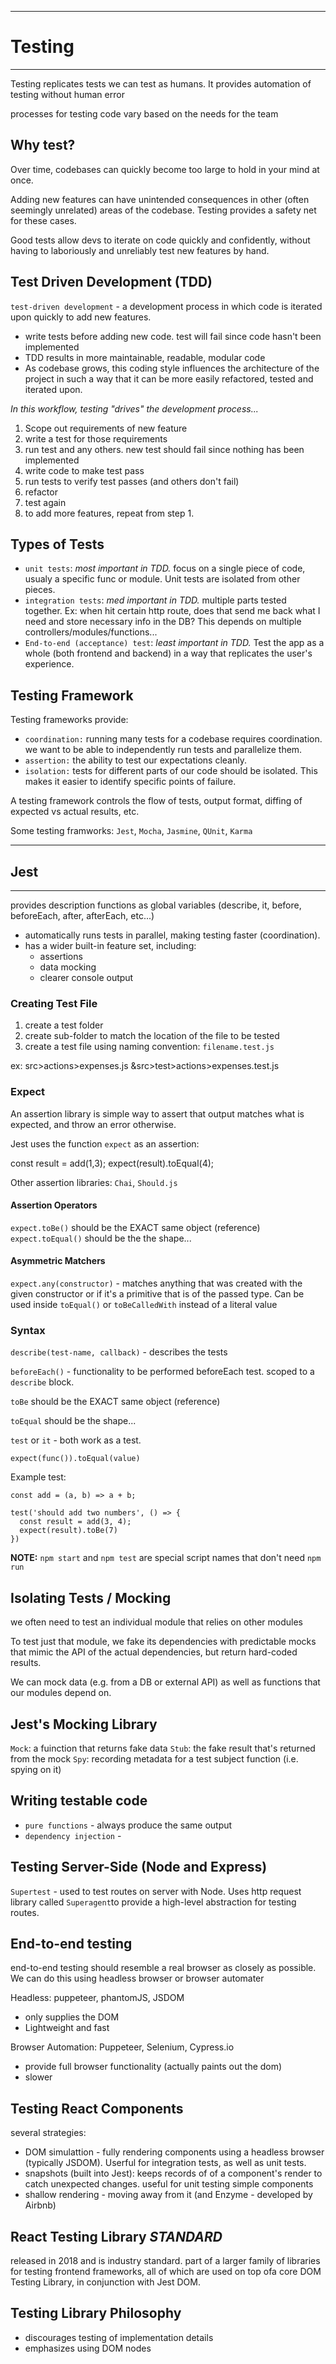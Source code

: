 -------------------------
# Testing
-------------------------
Testing replicates tests we can test as humans.  It provides automation of testing without human error

processes for testing code vary based on the needs for the team

## Why test?
Over time, codebases can quickly become too large to hold in your mind at once.

Adding new features can have unintended consequences in other (often seemingly unrelated) areas of the codebase.  Testing provides a safety net for these cases.

Good tests allow devs to iterate on code quickly and confidently, without having to laboriously and unreliably test new features by hand.

## Test Driven Development (TDD)
`test-driven development` - a development process in which code is iterated upon quickly to add new features.

- write tests before adding new code. test will fail since code hasn't been implemented
- TDD results in more maintainable, readable, modular code
- As codebase grows, this coding style influences the architecture of the project in such a way that it can be more easily refactored, tested and iterated upon.

*In this workflow, testing "drives" the development process...*

1. Scope out requirements of new feature
2. write a test for those requirements
3. run test and any others.  new test should fail since nothing has been implemented
4. write code to make test pass
5. run tests to verify test passes (and others don't fail)
6. refactor 
7. test again
8. to add more features, repeat from step 1.

## Types of Tests
- `unit tests`: *most important in TDD.* focus on a single piece of code, usualy a specific func or module.  Unit tests are isolated from other pieces.
- `integration tests`: *med important in TDD.* multiple parts tested together.  Ex: when hit certain http route, does that send me back what I need and store necessary info in the DB?  This depends on multiple controllers/modules/functions...
- `End-to-end (acceptance) test`: *least important in TDD.* Test the app as a whole (both frontend and backend) in a way that replicates the user's experience.  

## Testing Framework
Testing frameworks provide:
- `coordination:` running many tests for a codebase requires coordination.  we want to be able to independently run tests and parallelize them.
- `assertion:` the ability to test our expectations cleanly.
- `isolation:` tests for different parts of our code should be isolated.  This makes it easier to identify specific points of failure.

A testing framework controls the flow of tests, output format, diffing of expected vs actual results, etc.

Some testing framworks: `Jest`, `Mocha`, `Jasmine`, `QUnit`, `Karma`

--------------
## Jest
--------------
provides description functions as global variables (describe, it, before, beforeEach, after, afterEach, etc...)

- automatically runs tests in parallel, making testing faster (coordination).
- has a wider built-in feature set, including:
  - assertions
  - data mocking
  - clearer console output

### Creating Test File
1. create a test folder
2. create sub-folder to match the location of the file to be tested
3. create a test file using naming convention: `filename.test.js`

ex: src>actions>expenses.js &src>test>actions>expenses.test.js

### Expect 
An assertion library is simple way to assert that output matches what is expected, and throw an error otherwise.

Jest uses the function `expect` as an assertion:

  const result = add(1,3);
  expect(result).toEqual(4);

Other assertion libraries: `Chai`, `Should.js`

#### Assertion Operators
`expect.toBe()` should be the EXACT same object (reference)
`expect.toEqual()` should be the the shape...

#### Asymmetric Matchers
`expect.any(constructor)` - matches anything that was created with the given constructor or if it's a primitive that is of the passed type.  Can be used inside `toEqual()` or `toBeCalledWith` instead of a literal value

### Syntax
`describe(test-name, callback)` - describes the tests

`beforeEach()` - functionality to be performed beforeEach test. scoped to a `describe` block.

`toBe` should be the EXACT same object (reference)

`toEqual` should be the shape...

`test` or `it` - both work as a test.

`expect(func()).toEqual(value)`

Example test:
```
const add = (a, b) => a + b;

test('should add two numbers', () => {
  const result = add(3, 4);
  expect(result).toBe(7)
})
```

**NOTE:** `npm start` and `npm test` are special script names that don't need `npm run`

## Isolating Tests / Mocking
we often need to test an individual module that relies on other modules

To test just that module, we fake its dependencies with predictable mocks that mimic the API of the actual dependencies, but return hard-coded results.

We can mock data (e.g. from a DB or external API) as well as functions that our modules depend on.

## Jest's Mocking Library
`Mock`: a fuinction that returns fake data
`Stub`: the fake result that's returned from the mock
`Spy`: recording metadata for a test subject function (i.e. spying on it)

## Writing testable code
- `pure functions` - always produce the same output
- `dependency injection` - 

## Testing Server-Side (Node and Express)
`Supertest` - used to test routes on server with Node.  Uses http request library called `Superagent`to provide a high-level abstraction for testing routes. 

## End-to-end testing
end-to-end testing should resemble a real browser as closely as possible.  We can do this using headless browser or browser automater

Headless: puppeteer, phantomJS, JSDOM
- only supplies the DOM
- Lightweight and fast

Browser Automation: Puppeteer, Selenium, Cypress.io
- provide full browser functionality (actually paints out the dom)
- slower

## Testing React Components
several strategies:
- DOM simulattion - fully rendering components using a headless browser (typically JSDOM).  Userful for integration tests, as well as unit tests.
- snapshots (built into Jest): keeps records of of a component's render to catch unexpected changes.  useful for unit testing simple components
- shallow rendering - moving away from it (and Enzyme - developed by Airbnb) 

## React Testing Library *STANDARD*
released in 2018 and is industry standard.
part of a larger family of libraries for testing frontend frameworks, all of which are used on top ofa core DOM Testing Library, in conjunction with Jest DOM.

## Testing Library Philosophy
- discourages testing of implementation details
- emphasizes using DOM nodes